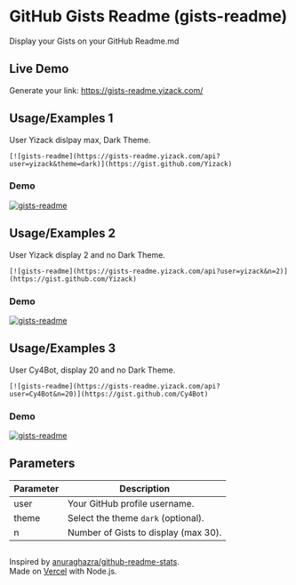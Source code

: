 # GitHub Gists Readme (gists-readme)
Display your Gists on your GitHub Readme.md

## Live Demo
Generate your link: https://gists-readme.yizack.com/

## Usage/Examples 1
User Yizack dislpay max, Dark Theme.
```
[![gists-readme](https://gists-readme.yizack.com/api?user=yizack&theme=dark)](https://gist.github.com/Yizack)
```
### Demo
[![gists-readme](https://gists-readme.yizack.com/api?user=yizack&theme=dark)](https://gist.github.com/Yizack)

## Usage/Examples 2
User Yizack display 2 and no Dark Theme.
```
[![gists-readme](https://gists-readme.yizack.com/api?user=yizack&n=2)](https://gist.github.com/Yizack)
```
### Demo
[![gists-readme](https://gists-readme.yizack.com/api?user=yizack&n=2)](https://gist.github.com/Yizack)

## Usage/Examples 3
User Cy4Bot, display 20 and no Dark Theme.
```
[![gists-readme](https://gists-readme.yizack.com/api?user=Cy4Bot&n=20)](https://gist.github.com/Cy4Bot)
```
### Demo
[![gists-readme](https://gists-readme.yizack.com/api?user=Cy4Bot&n=20)](https://gist.github.com/Cy4Bot)



## Parameters

| Parameter | Description                           |
| --------- | ------------------------------------- |
| user      | Your GitHub profile username.         |
| theme     | Select the theme `dark` (optional).   |
| n         | Number of Gists to display (max 30).  |

##
Inspired by [anuraghazra/github-readme-stats](https://github.com/anuraghazra/github-readme-stats).\
Made on [Vercel](https://vercel.com/) with Node.js.